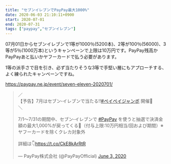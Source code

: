 ```yaml
---
title: "セブンイレブンでPayPay最大1000%"
date: 2020-06-03 21:10:11+0900
start: 2020-07-01
end: 2020-07-31
tags: ["paypay","セブンイレブン"]
---
```


07月01日からセブンイレブンで1等が1000％(5200本)、2等が100％(56000)、3等が5％(1000万本)というキャンペーンで上限は10万円です。PayPay残高かPayPayあと払いかヤフーカードで払う必要があります。

1等の派手さで目を引き、必ず当たりそうな3等で手堅い層にもアプローチする、よく練られたキャンペーンですね。

https://paypay.ne.jp/event/seven-eleven-2020701/

<blockquote class="twitter-tweet"><p lang="ja" dir="ltr">／<br>【予告】7月はセブン‐イレブンで当たる‼️<a href="https://twitter.com/hashtag/%E3%83%9A%E3%82%A4%E3%83%9A%E3%82%A4%E3%82%B8%E3%83%A3%E3%83%B3%E3%83%9C?src=hash&amp;ref_src=twsrc%5Etfw">#ペイペイジャンボ</a> 開催🎉<br>＼<br><br>7/1～7/31の期間中、セブン‐イレブンで <a href="https://twitter.com/hashtag/PayPay?src=hash&amp;ref_src=twsrc%5Etfw">#PayPay</a> を使うと抽選で決済金額の最大1,000%が戻ってくる🤩（付与上限:10万円相当/回および期間）※ヤフーカードを除くクレカ対象外<br><br>詳細は👇<a href="https://t.co/CkE8kArRtR">https://t.co/CkE8kArRtR</a></p>&mdash; PayPay株式会社 (@PayPayOfficial) <a href="https://twitter.com/PayPayOfficial/status/1268114660818972672?ref_src=twsrc%5Etfw">June 3, 2020</a></blockquote> <script async src="https://platform.twitter.com/widgets.js" charset="utf-8"></script>

